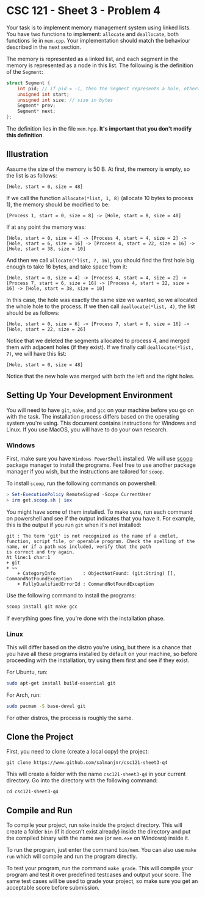 # CSC 121 - Sheet 3 - Problem 4

Your task is to implement memory management system using linked lists. You have two functions to implement: `allocate` and `deallocate`, both functions lie in `mem.cpp`. Your implementation should match the behaviour described in the next section. 

The memory is represented as a linked list, and each segment in the memory is represented as a node in this list. The following is the definition of the `Segment`:

```cpp
struct Segment {
	int pid; // if pid = -1, then the Segment represents a hole, otherwise the Segment is allocated to the process with the pid
	unsigned int start;
	unsigned int size; // size in bytes
	Segment* prev;
	Segment* next;
};
```

The definition lies in the file `mem.hpp`. **It's important that you don't modify this definition**. 

## Illustration 

Assume the size of the memory is 50 B. At first, the memory is empty, so the list is as follows:
```
[Hole, start = 0, size = 48]
```

If we call the function `allocate(*list, 1, 8)` (allocate 10 bytes to process 1), the memory should be modified to be:
```
[Process 1, start = 0, size = 8] -> [Hole, start = 8, size = 40]
```

If at any point the memory was:
```
[Hole, start = 0, size = 4] -> [Process 4, start = 4, size = 2] -> [Hole, start = 6, size = 16] -> [Process 4, start = 22, size = 16] -> [Hole, start = 38, size = 10]
```

And then we call `allocate(*list, 7, 16)`, you should find the first hole big enough to take 16 bytes, and take space from it:
```
[Hole, start = 0, size = 4] -> [Process 4, start = 4, size = 2] -> [Process 7, start = 6, size = 16] -> [Process 4, start = 22, size = 16] -> [Hole, start = 38, size = 10]
```

In this case, the hole was exactly the same size we wanted, so we allocated the whole hole to the process. If we then call `deallocate(*list, 4)`, the list should be as follows:
```
[Hole, start = 0, size = 6] -> [Process 7, start = 6, size = 16] -> [Hole, start = 22, size = 26]
```

Notice that we deleted the segments allocated to process 4, and merged them with adjacent holes (if they exist). If we finally call `deallocate(*list, 7)`, we will have this list:
```
[Hole, start = 0, size = 48]
```

Notice that the new hole was merged with both the left and the right holes.

## Setting Up Your Development Environment

You will need to have `git`, `make`, and `gcc` on your machine before you go on with the task. The installation process differs based on the operating system you're using. This document contains instructions for Windows and Linux. If you use MacOS, you will have to do your own research.

### Windows

First, make sure you have `Windows PowerShell` installed. We will use [scoop](https://scoop.sh/) package manager to install the programs. Feel free to use another package manager if you wish, but the instructions are tailored for `scoop`.

To install `scoop`, run the following commands on powershell:

```powershell
> Set-ExecutionPolicy RemoteSigned -Scope CurrentUser
> irm get.scoop.sh | iex
```

You might have some of them installed. To make sure, run each command on powershell and see if the output indicates that you have it. For example, this is the output if you run `git` when it's not installed:

```
git : The term 'git' is not recognized as the name of a cmdlet, function, script file, or operable program. Check the spelling of the name, or if a path was included, verify that the path
is correct and try again.
At line:1 char:1
+ git
+ ~~
    + CategoryInfo          : ObjectNotFound: (git:String) [], CommandNotFoundException
    + FullyQualifiedErrorId : CommandNotFoundException
```

Use the following command to install the programs:

```powershell
scoop install git make gcc
```

If everything goes fine, you're done with the installation phase.

### Linux

This will differ based on the distro you're using, but there is a chance that you have all these programs installed by default on your machine, so before proceeding with the installation, try using them first and see if they exist.

For Ubuntu, run:

```sh
sudo apt-get install build-essential git
```

For Arch, run:

```sh
sudo pacman -S base-devel git
```

For other distros, the process is roughly the same.

## Clone the Project

First, you need to clone (create a local copy) the project:

```
git clone https://www.github.com/salmanjnr/csc121-sheet3-q4
```

This will create a folder with the name `csc121-sheet3-q4` in your current directory. Go into the directory with the following command:

```
cd csc121-sheet3-q4
```

## Compile and Run

To compile your project, run `make` inside the project directory. This will create a folder `bin` (if it doesn't exist already) inside the directory and put the compiled binary with the name `mem` (or `mem.exe` on Windows) inside it.

To run the program, just enter the command `bin/mem`. You can also use `make run` which will compile and run the program directly.

To test your program, run the command `make grade`. This will compile your program and test it over predefined testcases and output your score. The same test cases will be used to grade your project, so make sure you get an acceptable score before submission.
